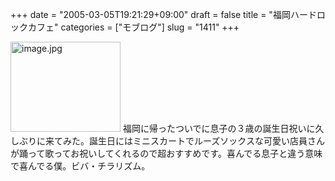 +++
date = "2005-03-05T19:21:29+09:00"
draft = false
title = "福岡ハードロックカフェ"
categories = ["モブログ"]
slug = "1411"
+++

<img src="http://ieiriblog.jugem.cc/?image=4143" class="pict" width="176" height="144" alt="image.jpg" />
福岡に帰ったついでに息子の３歳の誕生日祝いに久しぶりに来てみた。誕生日にはミニスカートでルーズソックスな可愛い店員さんが踊って歌ってお祝いしてくれるので超おすすめです。喜んでる息子と違う意味で喜んでる僕。ビバ・チラリズム。
